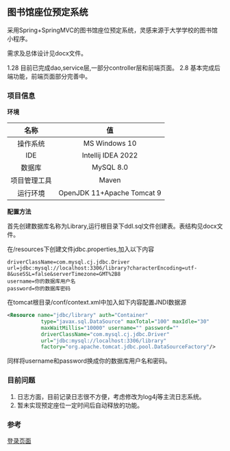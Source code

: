 ## 图书馆座位预定系统
采用Spring+SpringMVC的图书馆座位预定系统，灵感来源于大学学校的图书馆小程序。

需求及总体设计见docx文件。

1.28 目前已完成dao,service层,一部分controller层和前端页面。
2.8  基本完成后端功能，前端页面部分完善中。

### 项目信息
**环境**

|   名称   |             值              |
|:------:|:--------------------------:|
|  操作系统  |       MS Windows 10        |
|  IDE   |     Intellij IDEA 2022     |
|  数据库   |         MySQL 8.0          |
| 项目管理工具 |           Maven            |
|  运行环境  | OpenJDK 11+Apache Tomcat 9 |

**配置方法**

首先创建数据库名称为Library,运行根目录下ddl.sql文件创建表。表结构见docx文件。

在/resources下创建文件jdbc.properties,加入以下内容
```properties
driverClassName=com.mysql.cj.jdbc.Driver
url=jdbc:mysql://localhost:3306/library?characterEncoding=utf-8&useSSL=false&serverTimezone=GMT%2B8
username=你的数据库用户名
password=你的数据库密码
```

在tomcat根目录/conf/context.xml中加入如下内容配置JNDI数据源
```xml
<Resource name="jdbc/library" auth="Container"  
           type="javax.sql.DataSource" maxTotal="100" maxIdle="30" 
           maxWaitMillis="10000" username="" password="" 
           driverClassName="com.mysql.cj.jdbc.Driver"  
           url="jdbc:mysql://localhost:3306/library" 
           factory="org.apache.tomcat.jdbc.pool.DataSourceFactory"/>
```

同样将username和password换成你的数据库用户名和密码。

### 目前问题
1. 日志方面，目前记录日志很不方便，考虑修改为log4j等主流日志系统。
2. 暂未实现预定座位一定时间后自动释放的功能。

### 参考
[登录页面](https://blog.csdn.net/qq_41325698/article/details/102591169)
